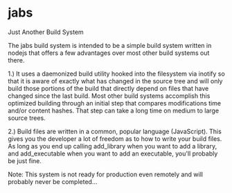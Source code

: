 # jabs
Just Another Build System

The jabs build system is intended to be a simple build system written in nodejs that offers a few advantages over most other build systems out there.

1.) It uses a daemonized build utility hooked into the filesystem via inotify so that it is aware of exactly what has changed in the source tree and will only build those portions of the build that directly depend on files that have changed since the last build.  Most other build systems accomplish this optimized building through an initial step that compares modifications time and/or content hashes.  That step can take a long time on medium to large source trees.

2.) Build files are written in a common, popular language (JavaScript).  This gives you the developer a lot of freedom as to how to write your build files.  As long as you end up calling add_library when you want to add a library, and add_executable when you want to add an executable, you'll probably be just fine.

Note:  This system is not ready for production even remotely and will probably never be completed...
